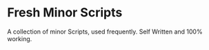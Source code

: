 # Fresh Minor Scripts
A collection of minor Scripts, used frequently. Self Written and 100% working.
